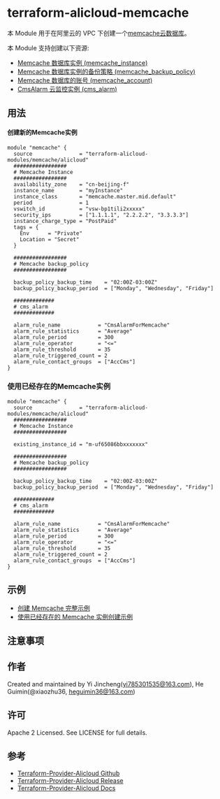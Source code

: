  terraform-alicloud-memcache
=====================================================================


本 Module 用于在阿里云的 VPC 下创建一个[memcache云数据库](https://help.aliyun.com/product/26528.html)。

本 Module 支持创建以下资源:

* [Memcache 数据库实例 (memcache_instance)](https://www.terraform.io/docs/providers/alicloud/r/kvstore_instances.html)
* [Memcache 数据库实例的备份策略 (memcache_backup_policy)](https://www.terraform.io/docs/providers/alicloud/r/kvstore_backup_policy.html)
* [Memcache 数据库的账号 (memcache_account)](https://www.terraform.io/docs/providers/alicloud/r/kvstore_account.html)
* [CmsAlarm 云监控实例 (cms_alarm)](https://www.terraform.io/docs/providers/alicloud/r/cms_alarm.html)

## 用法

#### 创建新的Memcache实例

```hcl
module "memcache" {
  source               = "terraform-alicloud-modules/memcache/alicloud"
  #################
  # Memcache Instance
  #################
  availability_zone    = "cn-beijing-f"
  instance_name        = "myInstance"
  instance_class       = "memcache.master.mid.default"
  period               = 1
  vswitch_id           = "vsw-bp1tili2xxxxx"
  security_ips         = ["1.1.1.1", "2.2.2.2", "3.3.3.3"]
  instance_charge_type = "PostPaid"
  tags = {
    Env      = "Private"
    Location = "Secret"
  }

  #################
  # Memcache backup_policy
  #################

  backup_policy_backup_time    = "02:00Z-03:00Z"
  backup_policy_backup_period  = ["Monday", "Wednesday", "Friday"]

  #############
  # cms_alarm
  #############

  alarm_rule_name            = "CmsAlarmForMemcache"
  alarm_rule_statistics      = "Average"
  alarm_rule_period          = 300
  alarm_rule_operator        = "<="
  alarm_rule_threshold       = 35
  alarm_rule_triggered_count = 2
  alarm_rule_contact_groups  = ["AccCms"]
}
```

### 使用已经存在的Memcache实例

```hcl
module "memcache" {
  source               = "terraform-alicloud-modules/memcache/alicloud"
  #################
  # Memcache Instance
  #################

  existing_instance_id = "m-uf65086bbxxxxxxx"

  #################
  # Memcache backup_policy
  #################

  backup_policy_backup_time    = "02:00Z-03:00Z"
  backup_policy_backup_period  = ["Monday", "Wednesday", "Friday"]

  #############
  # cms_alarm
  #############

  alarm_rule_name            = "CmsAlarmForMemcache"
  alarm_rule_statistics      = "Average"
  alarm_rule_period          = 300
  alarm_rule_operator        = "<="
  alarm_rule_threshold       = 35
  alarm_rule_triggered_count = 2
  alarm_rule_contact_groups  = ["AccCms"]
}
```

## 示例

* [创建 Memcache 完整示例](https://github.com/terraform-alicloud-modules/terraform-alicloud-memcache/tree/master/examples/complete)
* [使用已经存在的 Memcache 实例创建示例](https://github.com/terraform-alicloud-modules/terraform-alicloud-memcache/tree/master/examples/using-existing-memcache-instance)

## 注意事项


作者
-------
Created and maintained by Yi Jincheng(yi785301535@163.com), He Guimin(@xiaozhu36, heguimin36@163.com)

许可
----
Apache 2 Licensed. See LICENSE for full details.

参考
---------
* [Terraform-Provider-Alicloud Github](https://github.com/terraform-providers/terraform-provider-alicloud)
* [Terraform-Provider-Alicloud Release](https://releases.hashicorp.com/terraform-provider-alicloud/)
* [Terraform-Provider-Alicloud Docs](https://www.terraform.io/docs/providers/alicloud/index.html)



